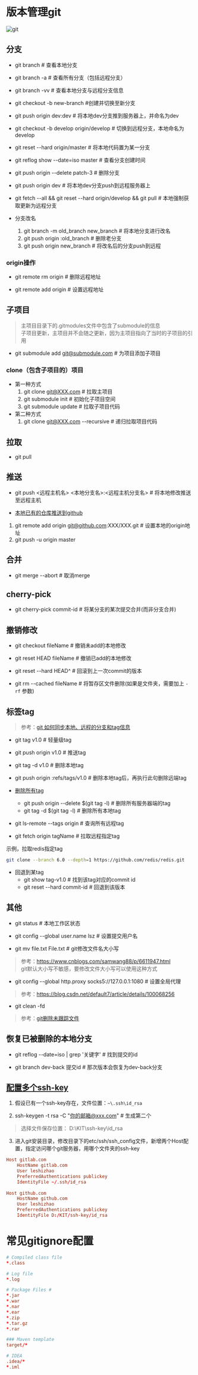 # 版本管理git
![git](./img/git.png)
## 分支
- git branch # 查看本地分支

- git branch -a # 查看所有分支（包括远程分支）

- git branch -vv # 查看本地分支与远程分支信息

- git checkout -b new-branch #创建并切换至新分支

- git push origin dev:dev # 将本地dev分支推到服务器上，并命名为dev

- git checkout -b develop origin/develop # 切换到远程分支，本地命名为develop

- git reset --hard origin/master # 将本地代码置为某一分支

- git reflog show --date=iso master # 查看分支创建时间

- git push origin --delete patch-3 # 删除分支

- git push origin dev # 将本地dev分支push到远程服务器上

- git fetch --all && git reset --hard origin/develop && git pull # 本地强制获取更新为远程分支

- 分支改名
  1. git branch -m old_branch new_branch # 将本地分支进行改名
  2. git push origin :old_branch # 删除老分支
  3. git push origin new_branch # 将改名后的分支push到远程

### origin操作

- git remote rm origin # 删除远程地址

- git remote add origin <url> # 设置远程地址


## 子项目
> 主项目目录下的.gitmodules文件中包含了submodule的信息  
子项目更新，主项目并不会随之更新，因为主项目指向了当时的子项目的引用

- git submodule add git@submodule.com # 为项目添加子项目

### clone（包含子项目的）项目
- 第一种方式
    1. git clone git@XXX.com # 拉取主项目
    2. git submodule init # 初始化子项目空间
    3. git submodule update # 拉取子项目代码
- 第二种方式
    1. git clone git@XXX.com --recursive # 递归拉取项目代码

## 拉取

- git pull

## 推送
- git push <远程主机名> <本地分支名>:<远程主机分支名> # 将本地修改推送至远程主机

- [本地已有的仓库推送到github](https://sword.studio/142.html)
 1. git remote add origin git@github.com:XXX/XXX.git # 设置本地的origin地址
 2. git push -u origin master

## 合并
- git merge --abort # 取消merge

## cherry-pick
- git cherry-pick commit-id # 将某分支的某次提交合并(而非分支合并)

## 撤销修改
- git checkout fileName # 撤销未add的本地修改

- git reset HEAD fileName # 撤销已add的本地修改

- git reset --hard HEAD^ # 回滚到上一次commit的版本

- git rm --cached fileName # 将暂存区文件删除(如果是文件夹，需要加上 `-rf` 参数)

## 标签tag
> 参考：[git 如何同步本地、远程的分支和tag信息](https://blog.csdn.net/wei371522/article/details/83186077)  

- git tag v1.0 # 轻量级tag

- git push origin v1.0 # 推送tag

- git tag -d v1.0 # 删除本地tag

- git push origin :refs/tags/v1.0 # 删除本地tag后，再执行此句删除远端tag

- [删除所有tag](https://www.cnblogs.com/kiancyc/p/13936890.html)
  - git push origin --delete $(git tag -l) # 删除所有服务器端的tag
  - git tag -d $(git tag -l) # 删除所有本地tag

- git ls-remote --tags origin # 查询所有远程tag

- git fetch origin tagName # 拉取远程指定tag

示例，拉取redis指定tag
```bash
git clone --branch 6.0 --depth=1 https://github.com/redis/redis.git
```

- 回退到某tag
    - git show tag-v1.0 # 找到该tag对应的commit id
    - git reset --hard commit-id # 回退到该版本

## 其他
- git status # 本地工作区状态

- git config --global user.name lsz # 设置提交用户名

- git mv file.txt File.txt # git修改文件名大小写
> 参考：https://www.cnblogs.com/samwang88/p/6611947.html  
> git默认大小写不敏感，要修改文件大小写可以使用这种方式  

- git config --global http.proxy socks5://127.0.0.1:1080 # 设置全局代理
> 参考：https://blog.csdn.net/default7/article/details/100068256  

- git clean -fd
> 参考：[git删除未跟踪文件](https://blog.csdn.net/uhippo/article/details/46365737)  


## 恢复已被删除的本地分支

- git reflog --date=iso | grep '关键字' # 找到提交的id

- git branch dev-back 提交id # 那次版本会恢复为dev-back分支

## [配置多个ssh-key](https://www.jianshu.com/p/d6c6f37fb4f1)
1. 假设已有一个ssh-key存在，文件位置：`~\.ssh\id_rsa`

2. ssh-keygen -t rsa -C "你的邮箱@xxx.com" # 生成第二个

> 选择文件保存位置： D:\KIT\ssh-key\id_rsa  

3. 进入git安装目录，修改目录下的etc/ssh/ssh_config文件，新增两个Host配置，指定访问哪个git服务器，用哪个文件夹的ssh-key  

```conf
Host gitlab.com
    HostName gitlab.com
    User leshizhao
    PreferredAuthentications publickey
    IdentityFile ~/.ssh/id_rsa
	
Host github.com
    HostName github.com
    User leshizhao
    PreferredAuthentications publickey
    IdentityFile D:/KIT/ssh-key/id_rsa
```

# 常见gitignore配置
```conf
# Compiled class file
*.class

# Log file
*.log

# Package Files #
*.jar
*.war
*.nar
*.ear
*.zip
*.tar.gz
*.rar

### Maven template
target/*

# IDEA
.idea/*
*.iml
```